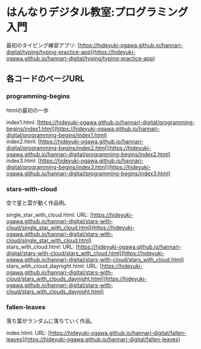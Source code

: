 # はんなりデジタル教室:プログラミング入門

最初のタイピング練習アプリ: [https://hideyuki-ogawa.github.io/hannari-digital/typing/typing-practice-app](https://hideyuki-ogawa.github.io/hannari-digital/typing/typing-practice-app)

## 各コードのページURL

### programming-begins

htmlの最初の一歩

index1.html: [https://hideyuki-ogawa.github.io/hannari-digital/programming-begins/index1.html](https://hideyuki-ogawa.github.io/hannari-digital/programming-begins/index1.html)     
index2.html: [https://hideyuki-ogawa.github.io/hannari-digital/programming-begins/index2.html](https://hideyuki-ogawa.github.io/hannari-digital/programming-begins/index2.html)    
index3.html: [https://hideyuki-ogawa.github.io/hannari-digital/programming-begins/index3.html](https://hideyuki-ogawa.github.io/hannari-digital/programming-begins/index3.html)     

### stars-with-cloud

空で星と雲が動く作品例。

single_star_with_cloud.html: URL: [https://hideyuki-ogawa.github.io/hannari-digital/stars-with-cloud/single_star_with_cloud.html](https://hideyuki-ogawa.github.io/hannari-digital/stars-with-cloud/single_star_with_cloud.html)     
stars_with_cloud.html: URL: [https://hideyuki-ogawa.github.io/hannari-digital/stars-with-cloud/stars_with_cloud.html](https://hideyuki-ogawa.github.io/hannari-digital/stars-with-cloud/stars_with_cloud.html)     
stars_wtih_cloud_daynight.html: URL: [https://hideyuki-ogawa.github.io/hannari-digital/stars-with-cloud/stars_with_clouds_daynight.html](https://hideyuki-ogawa.github.io/hannari-digital/stars-with-cloud/stars_with_clouds_daynight.html)     

### fallen-leaves

落ち葉がランダムに落ちていく作品。

index.html: URL: [https://hideyuki-ogawa.github.io/hannari-digital/fallen-leaves](https://hideyuki-ogawa.github.io/hannari-digital/fallen-leaves)